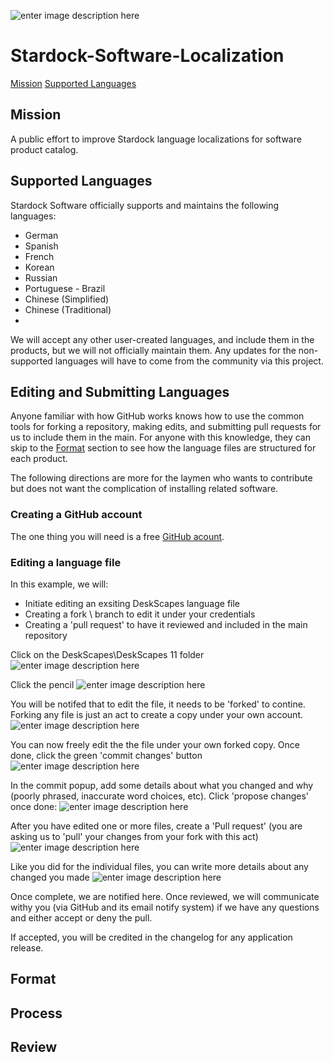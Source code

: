 ![enter image description here](https://www.stardock.com/press/stardock%20branding/images/software/logo_strsof_fullcolor_full.png)
# Stardock-Software-Localization

[Mission](#mission)
[Supported Languages](#supported-languages)

## Mission
A public effort to improve Stardock language localizations for software product catalog.

## Supported Languages
Stardock Software officially supports and maintains the following languages:
-   German
-   Spanish
-   French
-   Korean
-   Russian
-   Portuguese - Brazil
-   Chinese (Simplified)
-   Chinese (Traditional)
- 
We will accept any other user-created languages, and include them in the products, but we will not officially maintain them.  Any updates for the non-supported languages will have to come from the community via this project.

## Editing and Submitting Languages
Anyone familiar with how GitHub works knows how to use the common tools for forking a repository, making edits, and submitting pull requests for us to include them in the main. For anyone with this knowledge, they can skip to the [Format](README.md#format) section to see how the language files are structured for each product. 

The following directions are more for the laymen who wants to contribute but does not want the complication of installing related software.
### Creating a GitHub account
The one thing you will need is a free [GitHub acount](https://github.com/join). 

### Editing a language file
In this example, we will:
 - Initiate editing an exsiting DeskScapes language file
 - Creating a fork \ branch to edit it under your credentials
 - Creating a 'pull request' to have it reviewed and included in the main repository

Click on the DeskScapes\DeskScapes 11 folder
![enter image description here](https://cdn.stardock.us/support/uploads/ObjectDesktopManager_2023-09-28_15-20-29sdrohan.png)

Click the pencil 
![enter image description here](https://cdn.stardock.us/support/uploads/Teams_2023-10-02_13-24-45sdrohan.png)

You will be notifed that to edit the file, it needs to be 'forked' to contine.  Forking any file is just an act to create a copy under your own account.
![enter image description here](https://cdn.stardock.us/support/uploads/Teams_2023-10-02_13-28-54sdrohan.png)

You can now freely edit the the file under your own forked copy.  Once done, click the green 'commit changes' button
![enter image description here](https://cdn.stardock.us/support/uploads/Teams_2023-10-02_13-30-20sdrohan.png)

In the commit popup, add some details about what you changed and why (poorly phrased, inaccurate word choices, etc). Click 'propose changes' once done:
![enter image description here](https://cdn.stardock.us/support/uploads/Teams_2023-10-02_13-32-02sdrohan.png)

After you have edited one or more files, create a 'Pull request' (you are asking us to 'pull' your changes from your fork with this act)
![enter image description here](https://cdn.stardock.us/support/uploads/Teams_2023-10-02_13-34-18sdrohan.png)

Like you did for the individual files, you can write more details about any changed you made
![enter image description here](https://cdn.stardock.us/support/uploads/Teams_2023-10-02_13-36-21sdrohan.png)

Once complete, we are notified here. Once reviewed, we will communicate withy you (via GitHub and its email notify system) if we have any questions and either accept or deny the pull. 

If accepted, you will be credited in the changelog for any application release. 

## Format

## Process

## Review
